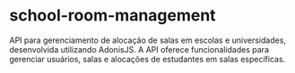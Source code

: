 # school-room-management
API para gerenciamento de alocação de salas em escolas e universidades, desenvolvida utilizando AdonisJS. A API oferece funcionalidades para gerenciar usuários, salas e alocações de estudantes em salas específicas.
